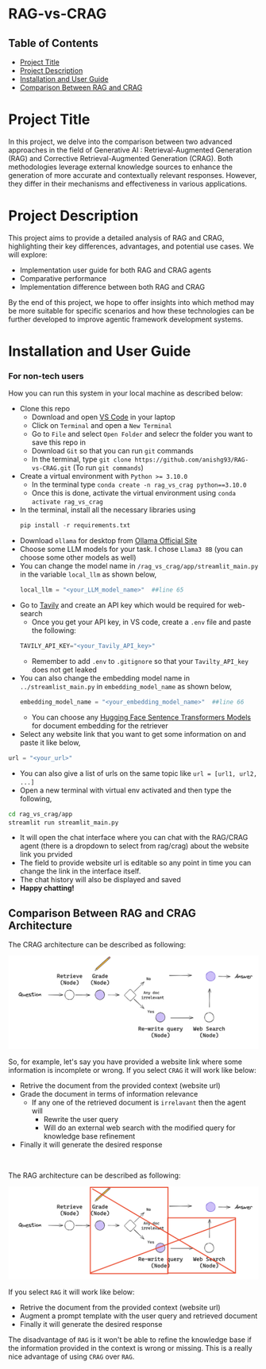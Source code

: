 # RAG-vs-CRAG

## Table of Contents

- [Project Title](#project-title)
- [Project Description](#project-description)
- [Installation and User Guide](#installation-and-user-guide)
- [Comparison Between RAG and CRAG](#comparison-between-rag-and-crag-architecture)

# Project Title

In this project, we delve into the comparison between two advanced approaches in the field of Generative AI : Retrieval-Augmented Generation (RAG) and Corrective Retrieval-Augmented Generation (CRAG). Both methodologies leverage external knowledge sources to enhance the generation of more accurate and contextually relevant responses. However, they differ in their mechanisms and effectiveness in various applications.

# Project Description

This project aims to provide a detailed analysis of RAG and CRAG, highlighting their key differences, advantages, and potential use cases. We will explore:

- Implementation user guide for both RAG and CRAG agents
- Comparative performance
- Implementation difference between both RAG and CRAG

By the end of this project, we hope to offer insights into which method may be more suitable for specific scenarios and how these technologies can be further developed to improve agentic framework development systems.

# Installation and User Guide

### For non-tech users

How you can run this system in your local machine as described below:

- Clone this repo 
  - Download and open [VS Code](https://code.visualstudio.com/Download) in your laptop
  - Click on `Terminal` and open a `New Terminal`
  - Go to `File` and select `Open Folder` and selecr the folder you want to save this repo in
  - Download `Git` so that you can run `git` commands
  - In the terminal, type `git clone https://github.com/anishg93/RAG-vs-CRAG.git` (To run `git commands`)
- Create a virtual environment with `Python >= 3.10.0`
  - In the terminal type `conda create -n rag_vs_crag python==3.10.0`
  - Once this is done, activate the virtual environment using `conda activate rag_vs_crag`
- In the terminal, install all the necessary libraries using 
    ```python
    pip install -r requirements.txt
    ```
- Download `ollama` for desktop from [Ollama Official Site](https://ollama.com/)
- Choose some LLM models for your task. I chose `Llama3 8B` (you can choose some other models as well)
- You can change the model name in `/rag_vs_crag/app/streamlit_main.py` in the variable `local_llm` as shown below,
  ```python
  local_llm = "<your_LLM_model_name>"  ##line 65
  ```
- Go to [Tavily](tavily.com) and create an API key which would be required for web-search
  - Once you get your API key, in VS code, create a `.env` file and paste the following:
  ```python
  TAVILY_API_KEY="<your_Tavily_API_key>"
  ```
  - Remember to add `.env` to `.gitignore` so that your `Tavilty_API_key` does not get leaked
- You can also change the embedding model name in `../streamlist_main.py` in `embedding_model_name` as shown below,
  ```python
  embedding_model_name = "<your_embedding_model_name>"  ##line 66
  ```
  - You can choose any [Hugging Face Sentence Transformers Models](https://www.sbert.net/docs/sentence_transformer/pretrained_models.html) for document embedding for the retriever
- Select any website link that you want to get some information on and paste it like below,
```python
url = "<your_url>"
```
  - You can also give a list of urls on the same topic like `url = [url1, url2, ...]`
- Open a new terminal with virtual env activated and then type the following,
```bash
cd rag_vs_crag/app
streamlit run streamlit_main.py
```
  - It will open the chat interface where you can chat with the RAG/CRAG agent (there is a dropdown to select from rag/crag) about the website link you prvided
  - The field to provide website url is editable so any point in time you can change the link in the interface itself.
  - The chat history will also be displayed and saved
  - **Happy chatting!**

## Comparison Between RAG and CRAG Architecture

The CRAG architecture can be described as following:

![CRAG Architecture](image/crag_architecture.png)

So, for example, let's say you have provided a website link where some information is incomplete or wrong. If you select `CRAG` it will work like below:
- Retrive the document from the provided context (website url)
- Grade the document in terms of information relevance 
  - If any one of the retrieved document is `irrelavant` then the agent will
    - Rewrite the user query
    - Will do an external web search with the modified query for knowledge base refinement
- Finally it will generate the desired response
<br>

The RAG architecture can be described as following:

![RAG Architecture](image/rag_architecture.png)

If you select `RAG` it will work like below:
- Retrive the document from the provided context (website url)
- Augment a prompt template with the user query and retrieved document
- Finally it will generate the desired response

The disadvantage of `RAG` is it won't be able to refine the knowledge base if the information provided in the context is wrong or missing. This is a really nice advantage of using `CRAG` over `RAG`.